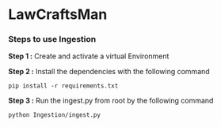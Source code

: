 # LawCraftsMan

### Steps to use Ingestion

**Step 1 :** Create and activate a virtual Environment

**Step 2 :** Install the dependencies with the following command
```
pip install -r requirements.txt
```
**Step 3 :** Run the ingest.py from root by the following command
```
python Ingestion/ingest.py
```